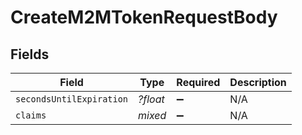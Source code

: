 # CreateM2MTokenRequestBody


## Fields

| Field                    | Type                     | Required                 | Description              |
| ------------------------ | ------------------------ | ------------------------ | ------------------------ |
| `secondsUntilExpiration` | *?float*                 | :heavy_minus_sign:       | N/A                      |
| `claims`                 | *mixed*                  | :heavy_minus_sign:       | N/A                      |